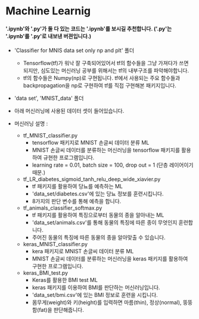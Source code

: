 # Machine Learnig
#### '.ipynb'와 '.py'가 둘 다 있는 코드는 '.ipynb'를 보시길 추천합니다. ('.py'는 '.ipynb'를 '.py'로 내보낸 버젼입니다.)

- 'Classifier for MNIS data set only np and plt' 폴더
  - Tensorflow(tf)가 워낙 잘 구축되어있어서 tf의 함수들을 그냥 가져다가 쓰면 되지만, 심도있는 머신러닝 공부를 위해서는 tf의 내부구조를 파악해야합니다.
  - tf의 함수들은 Numpy(np)로 구현됩니다. tf에서 사용되는 주요 함수들과 backpropagation을 np로 구현하여 tf를 직접 구현해본 패키지입니다.

- 'data set', 'MNIST_data' 폴더
 - 아래 머신러닝에 사용된 데이터 셋이 들어있습니다.

- 머신러닝 설명 : 
  - tf_MNIST_classifier.py
    - tensorflow 패키지로 MNIST 손글씨 데이터 분류 ML
    - MNIST 손글씨 데이터를 분류하는 머신러닝을 tensorflow 패키지를 활용하여 규현한 프로그램입니다.
    - learning rate = 0.01, batch size = 100, drop out = 1 (단층 레이어이기때문.)
  - tf_LR_diabetes_sigmoid_tanh_relu_deep_wide_xiavier.py  
    - tf 패키지를 활용하여 당뇨를 예측하는 ML
    - 'data_set/diabetes.csv'에 있는 당뇨 정보를 훈련시킵니다.
    - 8가지의 판단 변수를 통해 예측을 합니다.
  - tf_animals_classifier_softmax.py
    - tf 패키지를 활용하여 특징으로부터 동물의 종을 알아내는 ML
    - 'data_set/animals.csv'를 통해 동물의 특징에 따른 종이 무엇인지 훈련합니다.
    - 주어진 동물의 특징에 따른 동물의 종을 알아맞출 수 있습니다.
  - keras_MNIST_classifier.py
    - kera 패키지로 MNIST 손글씨 데이터 분류 ML
    - MNIST 손글씨 데이터를 분류하는 머신러닝을 keras 패키지를 활용하여 구현한 프로그램입니다.
  - keras_BMI_test.py
    - Keras를 활용한 BMI test ML
    - keras 패키지를 이용하여 BMI를 판단하는 머신러닝입니다.
    - 'data_set/bmi.csv'에 있는 BMI 정보로 훈련을 시킵니다.
    - 몸무게(weight)와 키(height)를 입력하면 마름(thin), 정상(normal), 뚱뚱함(fat)을 판단해줍니다.

  
